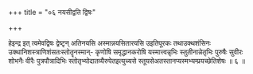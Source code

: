 +++
title = "०६ नयसीद्वति द्विषः"

+++

हेइन्द्र इत् त्वमेवद्विषः द्वेष्टृन् अतिनयसि अस्मान्नयसितारयसि उइतिपूरकः तथाउक्थशंसिनः उक्थानिशस्त्राणिशंसतःस्तोतॄनस्मान्- कृणोषि समृद्धानकरोषि यस्मात्त्वन्नृभिः स्तुतीनान्नेतृभिः पुरुषैः सुवीरः शोभनैः वीरैः पुत्रपौत्रादिभिः स्तोतृभ्योदातव्यैरुपेतइत्युच्यसे स्तूयसेअतस्तानप्यस्मभ्यम्प्रयच्छेतिशेषः ॥ ६ ॥